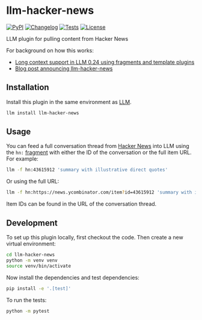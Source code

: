 # llm-hacker-news

[![PyPI](https://img.shields.io/pypi/v/llm-hacker-news.svg)](https://pypi.org/project/llm-hacker-news/)
[![Changelog](https://img.shields.io/github/v/release/simonw/llm-hacker-news?include_prereleases&label=changelog)](https://github.com/simonw/llm-hacker-news/releases)
[![Tests](https://github.com/simonw/llm-hacker-news/actions/workflows/test.yml/badge.svg)](https://github.com/simonw/llm-hacker-news/actions/workflows/test.yml)
[![License](https://img.shields.io/badge/license-Apache%202.0-blue.svg)](https://github.com/simonw/llm-hacker-news/blob/main/LICENSE)

LLM plugin for pulling content from Hacker News

For background on how this works:

- [Long context support in LLM 0.24 using fragments and template plugins](https://simonwillison.net/2025/Apr/7/long-context-llm/)
- [Blog post announcing llm-hacker-news](https://simonwillison.net/2025/Apr/8/llm-hacker-news/)

## Installation

Install this plugin in the same environment as [LLM](https://llm.datasette.io/).
```bash
llm install llm-hacker-news
```
## Usage

You can feed a full conversation thread from [Hacker News](https://news.ycombinator.com/) into LLM using the `hn:` [fragment](https://llm.datasette.io/en/stable/fragments.html) with either the ID of the conversation or the full item URL. For example:

```bash
llm -f hn:43615912 'summary with illustrative direct quotes'
```

Or using the full URL:

```bash
llm -f hn:https://news.ycombinator.com/item?id=43615912 'summary with illustrative direct quotes'
```

Item IDs can be found in the URL of the conversation thread.

## Development

To set up this plugin locally, first checkout the code. Then create a new virtual environment:
```bash
cd llm-hacker-news
python -m venv venv
source venv/bin/activate
```
Now install the dependencies and test dependencies:
```bash
pip install -e '.[test]'
```
To run the tests:
```bash
python -m pytest
```
